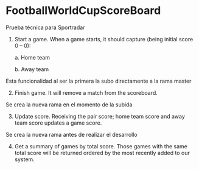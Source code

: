 # FootballWorldCupScoreBoard
Prueba técnica  para Sportradar

1. Start a game. When a game starts, it should capture (being initial score 0 – 0):

	a. Home team

	b. Away team
	
Esta funcionalidad al ser la primera la subo directamente a la rama master
	
2. Finish game. It will remove a match from the scoreboard.

Se crea la nueva rama en el momento de la subida

3. Update score. Receiving the pair score; home team score and away team score updates a game score.

Se crea la nueva rama antes de realizar el desarrollo

4. Get a summary of games by total score. Those games with the same total score will be returned ordered by the most recently added to our system.
